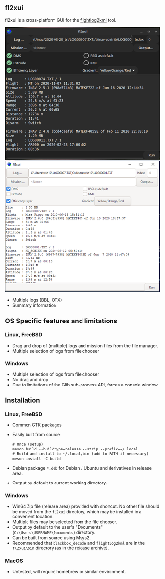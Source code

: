 ## fl2xui

fl2xui is a cross-platform  GUI for the [flightlog2kml](https://github.com/stronnag/bbl2kml) tool.

![Linux](docs/docs/images/linux.png)
![Windows](docs/docs/images/windows.png)

* Multiple logs (BBL, OTX)
* Summary information

## OS Specific features and limitations

### Linux, FreeBSD

* Drag and drop of (multiple) logs and mission files from the file manager.
* Multiple selection of logs from file chooser

### Windows

* Multiple selection of logs from file chooser
* No drag and drop
* Due to limitations of the Glib sub-process API, forces a console window.

## Installation

### Linux, FreeBSD

* Common GTK packages
* Easily built from source

    ```
	# Once (setup)
	meson build --buildtype=release --strip --prefix=~/.local
	# Build and install to ~/.local/bin (add to PATH if necessary)
	meson install -C build
   ```
* Debian package `*.deb` for Debian / Ubuntu and derivatives in release area.
* Output by default to current working directory.

### Windows

* Win64 Zip file (release area)  provided with shortcut. No other file should be moved from the `fl2xui` directory, which may be installed in a convenient location.
* Multiple files may be selected from the file chooser.
* Output by default to the user's "Documents" (`C:\Users\USERNAME\Documents`) directory.
* Can be built from source using Msys2.
* Recommended that `blackbox_decode` and `flightlog2kml` are in the `fl2xui\bin` directory (as in the release archive).

### MacOS

* Untested, will require homebrew or similar environment.
